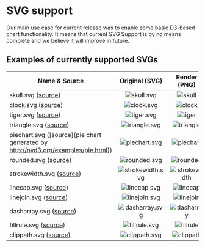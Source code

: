 # SVG support

Our main use case for current release was to enable some basic D3-based chart functionality.
It means that current SVG Support is by no means complete and we believe it will improve in future.

## Examples of currently supported SVGs

| Name & Source | Original (SVG)  | Render (PNG) | 	
| ------------- |:---------------:|:------------:|
| skull.svg ([source](https://upload.wikimedia.org/wikipedia/commons/5/53/Skull_and_crossbones.svg)) | ![skull.svg](https://rawgit.com/opentext/storyteller/master/docplatform/distribution/py/pfdesigns/svg/skull.svg) | ![skull](https://rawgit.com/opentext/storyteller/master/docplatform/distribution/py/regr_output/pfdesigns/svg/skull-svg_000-m.png) |
| clock.svg ([source](https://upload.wikimedia.org/wikipedia/commons/4/4d/Swiss_railway_clock.svg)) | ![clock.svg](https://rawgit.com/opentext/storyteller/master/docplatform/distribution/py/pfdesigns/svg/clock.svg) | ![clock](https://rawgit.com/opentext/storyteller/master/docplatform/distribution/py/regr_output/pfdesigns/svg/clock-svg_000-m.png) |
| tiger.svg ([source](https://upload.wikimedia.org/wikipedia/commons/f/fd/Ghostscript_Tiger.svg)) | ![tiger.svg](https://rawgit.com/opentext/storyteller/master/docplatform/distribution/py/pfdesigns/svg/tiger.svg) | ![tiger](https://rawgit.com/opentext/storyteller/master/docplatform/distribution/py/regr_output/pfdesigns/svg/tiger-svg_000-m.png) |
| triangle.svg ([source](http://www.w3schools.com/graphics/tryit.asp?filename=trysvg_path2)) | ![triangle.svg](https://rawgit.com/opentext/storyteller/master/docplatform/distribution/py/pfdesigns/svg/triangle.svg) | ![triangle](https://rawgit.com/opentext/storyteller/master/docplatform/distribution/py/regr_output/pfdesigns/svg/triangle-svg_000-m.png) |
| piechart.svg ([source](pie chart generated by http://nvd3.org/examples/pie.html)) | ![piechart.svg](https://rawgit.com/opentext/storyteller/master/docplatform/distribution/py/pfdesigns/svg/piechart.svg) | ![piechart](https://rawgit.com/opentext/storyteller/master/docplatform/distribution/py/regr_output/pfdesigns/svg/piechart-svg_000-m.png) |
| rounded.svg ([source](http://www.w3schools.com/html/tryit.asp?filename=tryhtml_svg_rect_round)) | ![rounded.svg](https://rawgit.com/opentext/storyteller/master/docplatform/distribution/py/pfdesigns/svg/rounded.svg) | ![rounded](https://rawgit.com/opentext/storyteller/master/docplatform/distribution/py/regr_output/pfdesigns/svg/rounded-svg_000-m.png) |
| strokewidth.svg ([source](http://www.w3schools.com/graphics/tryit.asp?filename=trysvg_stroke)) | ![strokewidth.svg](https://rawgit.com/opentext/storyteller/master/docplatform/distribution/py/pfdesigns/svg/strokewidth.svg) | ![strokewidth](https://rawgit.com/opentext/storyteller/master/docplatform/distribution/py/regr_output/pfdesigns/svg/strokewidth-svg_000-m.png) |
| linecap.svg ([source](http://www.w3schools.com/graphics/tryit.asp?filename=trysvg_stroke2)) | ![linecap.svg](https://rawgit.com/opentext/storyteller/master/docplatform/distribution/py/pfdesigns/svg/linecap.svg) | ![linecap](https://rawgit.com/opentext/storyteller/master/docplatform/distribution/py/regr_output/pfdesigns/svg/linecap-svg_000-m.png) |
| linejoin.svg ([source](https://developer.mozilla.org/en-US/docs/Web/SVG/Attribute/stroke-linejoin)) | ![linejoin.svg](https://rawgit.com/opentext/storyteller/master/docplatform/distribution/py/pfdesigns/svg/linejoin.svg) | ![linejoin](https://rawgit.com/opentext/storyteller/master/docplatform/distribution/py/regr_output/pfdesigns/svg/linejoin-svg_000-m.png) |
| dasharray.svg ([source](http://www.w3schools.com/graphics/tryit.asp?filename=trysvg_stroke3)) | ![dasharray.svg](https://rawgit.com/opentext/storyteller/master/docplatform/distribution/py/pfdesigns/svg/dasharray.svg) | ![dasharray](https://rawgit.com/opentext/storyteller/master/docplatform/distribution/py/regr_output/pfdesigns/svg/dasharray-svg_000-m.png) |
| fillrule.svg ([source](http://www.w3schools.com/html/tryit.asp?filename=tryhtml_svg_star)) | ![fillrule.svg](https://rawgit.com/opentext/storyteller/master/docplatform/distribution/py/pfdesigns/svg/fillrule.svg) | ![fillrule](https://rawgit.com/opentext/storyteller/master/docplatform/distribution/py/regr_output/pfdesigns/svg/fillrule-svg_000-m.png) |
| clippath.svg ([source](https://developer.mozilla.org/en/docs/Web/SVG/Element/clipPath)) | ![clippath.svg](https://rawgit.com/opentext/storyteller/master/docplatform/distribution/py/pfdesigns/svg/clippath.svg) | ![clippath](https://rawgit.com/opentext/storyteller/master/docplatform/distribution/py/regr_output/pfdesigns/svg/clippath-svg_000-m.png) |
